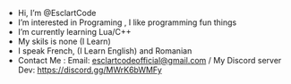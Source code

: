 -  Hi, I’m @EsclartCode
-  I’m interested in Programing , I like programming fun things
-  I’m currently learning Lua/C++
-  My skils is none (I Learn)
-  I speak French, (I Learn English) and Romanian
-  Contact Me : Email: esclartcodeofficial@gmail.com / My Discord server Dev: https://discord.gg/MWrK6bWMFy
